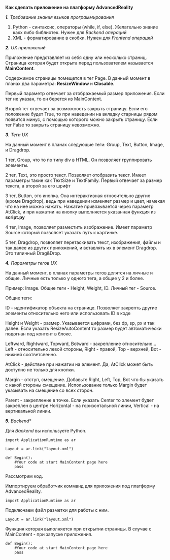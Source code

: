 **Как сделать приложение на платформу AdvancedReality**



***1.** Требование знания языков программирования*

1) Python - синтаксис, операторы (while, if, else). Желательно знание какх либо библиотек. Нужен для *Backend операций*
2) XML - форматирование в скобки. Нужен для *Frontend операций*



***2.** UX приложений*

Приложение представляет из себя одну или несколько страниц. Страница которая будет открыта перед пользователем называется **MainContent**.

Содержимое страницы помещется в тег Page. В данный момент в планах два параметра: **ResizeWindow** и **Closable**.

Первый параметр отвечает за отображаемый размер приложения. Если тег не указан, то он берется из MainContent.

Второй тег отвечает за возможность закрыть страницу. Если его положение будет True, то при наведении на вкладку старницы рядом появится минус, с помощью которого можно закрыть страницу.
Если тег False то закрыть страницу невозможно.



***3.** Теги UX*

На данный момент в планах следующие теги: Group, Text, Button, Image, и Dragdrop.

1 тег, Group, что то по типу div в HTML. Он позволяет группировать элементы.

2 тег, Text, это просто текст. Позволяет отобразить текст. Имеет параметры такие как TextSize и TextFamily. Первый отвечает за размер текста, а второй за его шрифт

3 тег, Button, это кнопка. Она интерактивная относительно других (кроме Dragdrop), ведь при наведении изменяет размер и цвет, намекая что на неё можно нажать.
Нажатие привязывается через параметр AtClick, и при нажатии на кнопку выполняется указанная функция из **script.py**

4 тег, Image, позволяет разместить изображение. Имеет параметр Source который позволяет указать путь к картинке.

5 тег, Dragdrop, позволяет перетаскивать текст, изображения, файлы и так далее из других приложений, и вставлять их в элемент Dragdrop.
Это типичный Drag&Drop.



***4.** Параметры тегов UX*

На данный момент, в планах параметры тегов делятся на личные и общие. Личные есть только у одного тега, а общие у 2 и более.

Пример: Image. Общие теги - Height, Weight, ID. Личный тег - Source.

Общие теги:

ID - идентификатор объекта на странице. Позволяет закрепть другие элементы относительно него или использовать ID в коде

Height и Weight - размер. Указывается цифрами, без dp, sp, px и так далее.
Если указать ResizeAutoContent то размер будет автоматически подогнан под контент в блоке.

Leftward, Rightward, Topward, Botward - закрепление относительно...
Left - относительно левой стороны, Right - правой, Top - верхней, Bot - нижней соответсвенно.

AtClick - действие при нажатии на элемент. Да, AtClick может быть доступно не только для кнопки.

Margin - отступ, смещение. Добавьте Right, Left, Top, Bot что бы указать с какой стороны смещение.
Использование только Margin будет указывать на смещение со всех сторон.

Parent - закрепление в точке. Если указать Center то элемент будет закреплен в центре
Horizontal - на горизонтальной линии, Vertical - на вертикальной линии.




***5.** Backend**

Для *Backend* вы используете Python. 
```
import ApplicationRuntime as ar

Layout = ar.link("layout.xml")

def Begin():
    #Your code at start MainContent page here
    pass
```

Рассмотрим код. 


Импортируем обработчик комманд для приложения под платформу AdvancedReality.
```
import ApplicationRuntime as ar
```


Подключаем файл разметки для работы с ним.
```
Layout = ar.link("layout.xml")
```


Функция которая выполняется при открытии страницы. В случае с MainContent - при запуске приложения.
```
def Begin():
    #Your code at start MainContent page here
    pass
 ```

